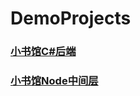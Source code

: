 # DemoProjects

### [小书馆C#后端](https://github.com/JacksionGT/DemoProjects/blob/master/Subject1/Library/README.md)

### [小书馆Node中间层](https://github.com/JacksionGT/DemoProjects/blob/master/Subject2/README.md)